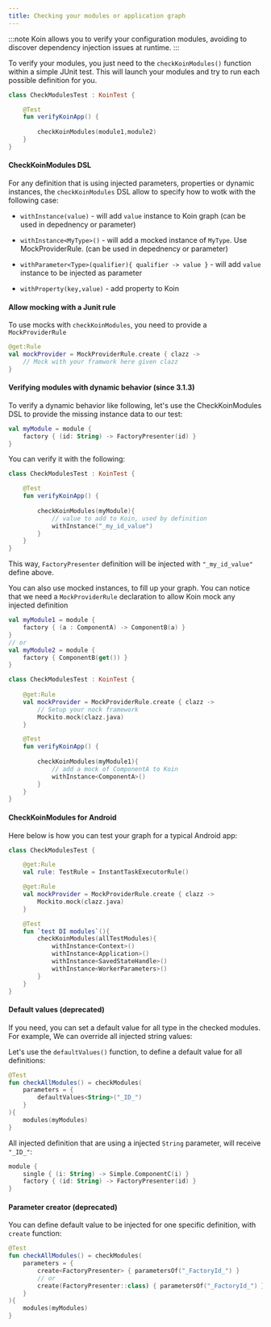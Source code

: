```yaml
---
title: Checking your modules or application graph
---
```


:::note 
Koin allows you to verify your configuration modules, avoiding to discover dependency injection issues at runtime.
:::

To verify your modules, you just need to the `checkKoinModules()` function within a simple JUnit test. This will launch your modules and try to run each possible definition for you. 



```kotlin
class CheckModulesTest : KoinTest {

    @Test
    fun verifyKoinApp() {
        
        checkKoinModules(module1,module2)
    }
}
```

#### CheckKoinModules DSL

For any definition that is using injected parameters, properties or dynamic instances, the `checkKoinModules` DSL allow to specify how to wotk with the following case:

* `withInstance(value)` - will add `value` instance to Koin graph (can be used in depednency or parameter)

* `withInstance<MyType>()` - will add a mocked instance of `MyType`. Use MockProviderRule. (can be used in depednency or parameter)

* `withParameter<Type>(qualifier){ qualifier -> value }` - will add `value` instance to be injected as parameter

* `withProperty(key,value)` - add property to Koin


#### Allow mocking with a Junit rule

To use mocks with `checkKoinModules`, you need to provide a `MockProviderRule`

```kotlin
@get:Rule
val mockProvider = MockProviderRule.create { clazz ->
    // Mock with your framwork here given clazz 
}
```

#### Verifying modules with dynamic behavior (since 3.1.3)

To verify a dynamic behavior like following, let's use the CheckKoinModules DSL to provide the missing instance data to our test:

```kotlin
val myModule = module {
    factory { (id: String) -> FactoryPresenter(id) }
}
```

You can verify it with the following:

```kotlin
class CheckModulesTest : KoinTest {

    @Test
    fun verifyKoinApp() {
        
        checkKoinModules(myModule){
            // value to add to Koin, used by definition
            withInstance("_my_id_value")
        }
    }
}
```

This way, `FactoryPresenter` definition will be injected with `"_my_id_value"` define above.

You can also use mocked instances, to fill up your graph. You can notice that we need a `MockProviderRule` declaration to allow Koin mock any injected definition

```kotlin
val myModule1 = module {
    factory { (a : ComponentA) -> ComponentB(a) }
}
// or
val myModule2 = module {
    factory { ComponentB(get()) }
}
```

```kotlin
class CheckModulesTest : KoinTest {
    
    @get:Rule
    val mockProvider = MockProviderRule.create { clazz ->
        // Setup your nock framework
        Mockito.mock(clazz.java)
    }

    @Test
    fun verifyKoinApp() {
        
        checkKoinModules(myModule1){
            // add a mock of ComponentA to Koin 
            withInstance<ComponentA>()
        }
    }
}
```

#### CheckKoinModules for Android

Here below is how you can test your graph for a typical Android app:

```kotlin
class CheckModulesTest {

    @get:Rule
    val rule: TestRule = InstantTaskExecutorRule()

    @get:Rule
    val mockProvider = MockProviderRule.create { clazz ->
        Mockito.mock(clazz.java)
    }

    @Test
    fun `test DI modules`(){
        checkKoinModules(allTestModules){
            withInstance<Context>()
            withInstance<Application>()
            withInstance<SavedStateHandle>()
            withInstance<WorkerParameters>()
        }
    }
}
```

#### Default values (deprecated)

If you need, you can set a default value for all type in the checked modules. For example, We can override all injected string values:

Let's use the `defaultValues()` function, to define a default value for all definitions:

```kotlin
@Test
fun checkAllModules() = checkModules(
    parameters = {
        defaultValues<String>("_ID_")
    }   
){
    modules(myModules)
}
```

All injected definition that are using a injected `String` parameter, will receive `"_ID_"`:

```kotlin
module {
    single { (i: String) -> Simple.ComponentC(i) }
    factory { (id: String) -> FactoryPresenter(id) }
}
```

#### Parameter creator (deprecated)

You can define default value to be injected for one specific definition, with `create` function:

```kotlin
@Test
fun checkAllModules() = checkModules(
    parameters = {
        create<FactoryPresenter> { parametersOf("_FactoryId_") }
        // or
        create(FactoryPresenter::class) { parametersOf("_FactoryId_") }
    }   
){
    modules(myModules)
}
```